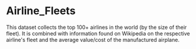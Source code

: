 # Airline_Fleets
This dataset collects the top 100+ airlines in the world (by the size of their fleet). It is combined with information found on Wikipedia on the respective airline's fleet and the average value/cost of the manufactured airplane.
